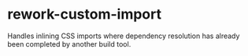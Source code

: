 # rework-custom-import
Handles inlining CSS imports where dependency resolution has already been completed by another build tool.

